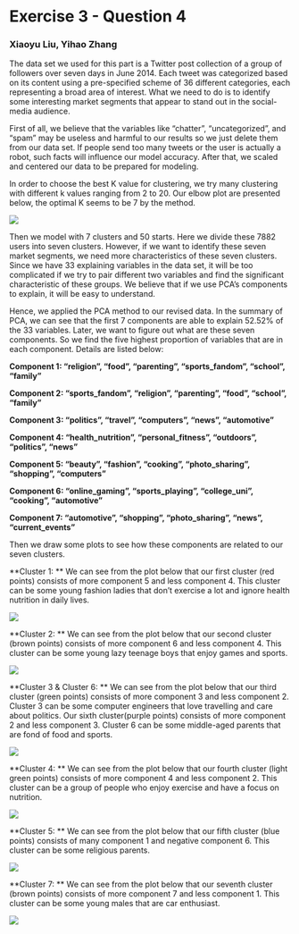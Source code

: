 Exercise 3 - Question 4
=======================

### Xiaoyu Liu, Yihao Zhang

The data set we used for this part is a Twitter post collection of a
group of followers over seven days in June 2014. Each tweet was
categorized based on its content using a pre-specified scheme of 36
different categories, each representing a broad area of interest. What
we need to do is to identify some interesting market segments that
appear to stand out in the social-media audience.

First of all, we believe that the variables like “chatter”,
“uncategorized”, and “spam” may be useless and harmful to our results so
we just delete them from our data set. If people send too many tweets or
the user is actually a robot, such facts will influence our model
accuracy. After that, we scaled and centered our data to be prepared for
modeling.

In order to choose the best K value for clustering, we try many
clustering with different k values ranging from 2 to 20. Our elbow plot
are presented below, the optimal K seems to be 7 by the method.

![](hw3-q4_files/figure-markdown_strict/unnamed-chunk-2-1.png)

Then we model with 7 clusters and 50 starts. Here we divide these 7882
users into seven clusters. However, if we want to identify these seven
market segments, we need more characteristics of these seven clusters.
Since we have 33 explaining variables in the data set, it will be too
complicated if we try to pair different two variables and find the
significant characteristic of these groups. We believe that if we use
PCA’s components to explain, it will be easy to understand.

Hence, we applied the PCA method to our revised data. In the summary of
PCA, we can see that the first 7 components are able to explain 52.52%
of the 33 variables. Later, we want to figure out what are these seven
components. So we find the five highest proportion of variables that are
in each component. Details are listed below:

**Component 1: “religion”, “food”, “parenting”, “sports\_fandom”,
“school”, “family”**

**Component 2: “sports\_fandom”, “religion”, “parenting”, “food”,
“school”, “family”**

**Component 3: “politics”, “travel”, “computers”, “news”, “automotive”**

**Component 4: “health\_nutrition”, “personal\_fitness”, “outdoors”,
“politics”, “news”**

**Component 5: “beauty”, “fashion”, “cooking”, “photo\_sharing”,
“shopping”, “computers”**

**Component 6: “online\_gaming”, “sports\_playing”, “college\_uni”,
“cooking”, “automotive”**

**Component 7: “automotive”, “shopping”, “photo\_sharing”, “news”,
“current\_events”**

Then we draw some plots to see how these components are related to our
seven clusters.

**Cluster 1: ** We can see from the plot below that our first cluster
(red points) consists of more component 5 and less component 4. This
cluster can be some young fashion ladies that don’t exercise a lot and
ignore health nutrition in daily lives.

![](hw3-q4_files/figure-markdown_strict/unnamed-chunk-4-1.png)

**Cluster 2: ** We can see from the plot below that our second cluster
(brown points) consists of more component 6 and less component 4. This
cluster can be some young lazy teenage boys that enjoy games and sports.

![](hw3-q4_files/figure-markdown_strict/unnamed-chunk-5-1.png)

**Cluster 3 & Cluster 6: ** We can see from the plot below that our
third cluster (green points) consists of more component 3 and less
component 2. Cluster 3 can be some computer engineers that love
travelling and care about politics. Our sixth cluster(purple points)
consists of more component 2 and less component 3. Cluster 6 can be some
middle-aged parents that are fond of food and sports.

![](hw3-q4_files/figure-markdown_strict/unnamed-chunk-6-1.png)

**Cluster 4: ** We can see from the plot below that our fourth cluster
(light green points) consists of more component 4 and less component 2.
This cluster can be a group of people who enjoy exercise and have a
focus on nutrition.

![](hw3-q4_files/figure-markdown_strict/unnamed-chunk-7-1.png)

**Cluster 5: ** We can see from the plot below that our fifth cluster
(blue points) consists of many component 1 and negative component 6.
This cluster can be some religious parents.

![](hw3-q4_files/figure-markdown_strict/unnamed-chunk-8-1.png)

**Cluster 7: ** We can see from the plot below that our seventh cluster
(brown points) consists of more component 7 and less component 1. This
cluster can be some young males that are car enthusiast.

![](hw3-q4_files/figure-markdown_strict/unnamed-chunk-9-1.png)
